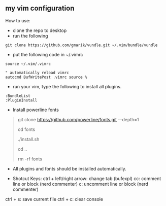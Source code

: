 ## my vim configuration

How to use:
* clone the repo to desktop
* run the following
```
git clone https://github.com/gmarik/vundle.git ~/.vim/bundle/vundle
```
* put the following code in ~/.vimrc
```
source ~/.vim/.vimrc

" automatically reload vimrc
autocmd BufWritePost .vimrc source %
```
* run your vim, type the following to install all plugins.
```
:BundleList
:PluginInstall
```

* Install powerline fonts
> git clone https://github.com/powerline/fonts.git --depth=1
>
> cd fonts
>
> ./install.sh
>
> cd ..
>
> rm -rf fonts

* All plugins and fonts should be installed automatically.

* Shotcut Keys:
ctrl + left/right arrow: change tab (bufexpl)
<leader>cc: comment line or block (nerd commenter)
<leader>c<space>: uncomment line or block (nerd commenter)




ctrl + s: save current file
ctrl + c: clear console
